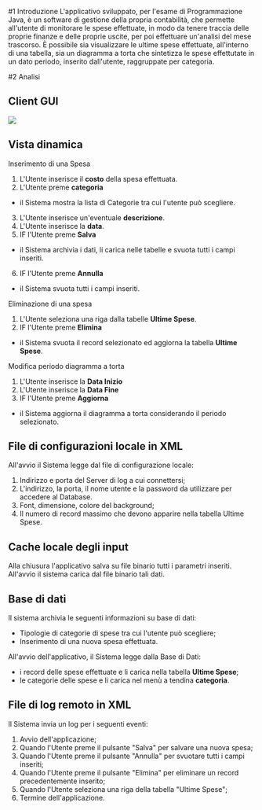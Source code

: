 #1 Introduzione
L'applicativo sviluppato, per l'esame di Programmazione Java, è un software di gestione della propria contabilità, che permette all'utente di monitorare le spese effettuate, in modo da tenere traccia delle proprie finanze e delle proprie uscite, per poi effettuare un'analisi del mese trascorso. È possibile sia visualizzare le ultime spese effettuate, all'interno di una tabella, sia un diagramma a torta che sintetizza le spese effettutate in un dato periodo, inserito dall'utente, raggruppate per categoria.  

#2 Analisi
## Client GUI
![](./registroSpeseGiornaliere.png)

## Vista dinamica
Inserimento di una Spesa  
1. L'Utente inserisce il **costo** della spesa effettuata.  
2. L'Utente preme **categoria**  
- il Sistema mostra la lista di Categorie tra cui l'utente può scegliere.  
3. L'Utente inserisce un'eventuale **descrizione**.  
4. L'Utente inserisce la **data**.  
5. IF l'Utente preme **Salva**  
- il Sistema archivia i dati, li carica nelle tabelle e svuota tutti i campi inseriti.  
6. IF l'Utente preme **Annulla**  
- il Sistema svuota tutti i campi inseriti.  

Eliminazione di una spesa  
1. L'Utente seleziona una riga dalla tabelle **Ultime Spese**.  
2. IF l'Utente preme **Elimina**  
- il Sistema svuota il record selezionato ed aggiorna la tabella **Ultime Spese**.    

Modifica periodo diagramma a torta  
1. L'Utente inserisce la **Data Inizio**  
2. L'Utente inserisce la **Data Fine**  
3. IF l'Utente preme **Aggiorna**  
- il Sistema aggiorna il diagramma a torta considerando il periodo selezionato.  


## File di configurazioni locale in XML
All'avvio il Sistema legge dal file di configurazione locale:  
1. Indirizzo e porta del Server di log a cui connettersi;  
2. L'indirizzo, la porta, il nome utente e la password da utilizzare per accedere al Database.  
3. Font, dimensione, colore del background;   
4. Il numero di record massimo che devono apparire nella tabella Ultime Spese.


## Cache locale degli input
Alla chiusura l'applicativo salva su file binario tutti i parametri inseriti. All'avvio il sistema carica dal file binario tali dati.

## Base di dati
Il sistema archivia le seguenti informazioni su base di dati:  
- Tipologie di categorie di spese tra cui l'utente può scegliere;
- Inserimento di una nuova spesa effettuata.      

All'avvio dell'applicativo, il Sistema legge dalla Base di Dati:  
- i record delle spese effettuate e li carica nella tabella **Ultime Spese**;  
- le categorie delle spese e li carica nel menù a tendina **categoria**.  

## File di log remoto in XML
Il Sistema invia un log per i seguenti eventi:  
1. Avvio dell'applicazione;   
2. Quando l'Utente preme il pulsante "Salva" per salvare una nuova spesa;  
3. Quando l'Utente preme il pulsante "Annulla" per svuotare tutti i campi inseriti;  
4. Quando l'Utente preme il pulsante "Elimina" per eliminare un record precedentemente inserito;  
5. Quando l'Utente seleziona una riga della tabella "Ultime Spese";  
6. Termine dell'applicazione.  
